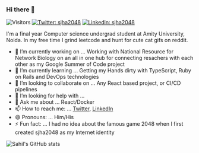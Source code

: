 ### Hi there 👋
![Visitors](https://visitor-badge.glitch.me/badge?page_id=sjha2048)
[![Twitter: sjha2048](https://img.shields.io/twitter/follow/sjha2048?style=social)](https://twitter.com/sjha2046)
[![Linkedin: sjha2048](https://img.shields.io/badge/-sjha2048-blue?style=flat-square&logo=Linkedin&logoColor=white&link=https://www.linkedin.com/in/sjha2048/)](https://www.linkedin.com/in/sjha2048/)


I'm a final year Computer science undergrad student at Amity University, Noida. 
In my free time I grind leetcode and hunt for cute cat gifs on reddit.

- 🔭 I’m currently working on ... Working with National Resource for Network Biology on an all in one hub for connecting resachers with each other as my Google Summer of Code project 
- 🌱 I’m currently learning ... Getting my Hands dirty with TypeScript, Ruby on Rails and DevOps technologies 
- 👯 I’m looking to collaborate on ... Any React based project, or CI/CD pipelines
- 🤔 I’m looking for help with ... 
- 💬 Ask me about ... React/Docker
- 📫 How to reach me: ... [Twitter](https://twitter.com/sjha2048), [LinkedIn](https://www.linkedin.com/in/sjha2048/)
- 😄 Pronouns: ... Him/His
- ⚡ Fun fact: ... I had no idea about the famous game 2048 when I first created sjha2048 as my Internet identity 


![Sahil's GitHub stats](https://github-readme-stats.vercel.app/api?username=sjha2048&show_icons=true&hide_border=true)
